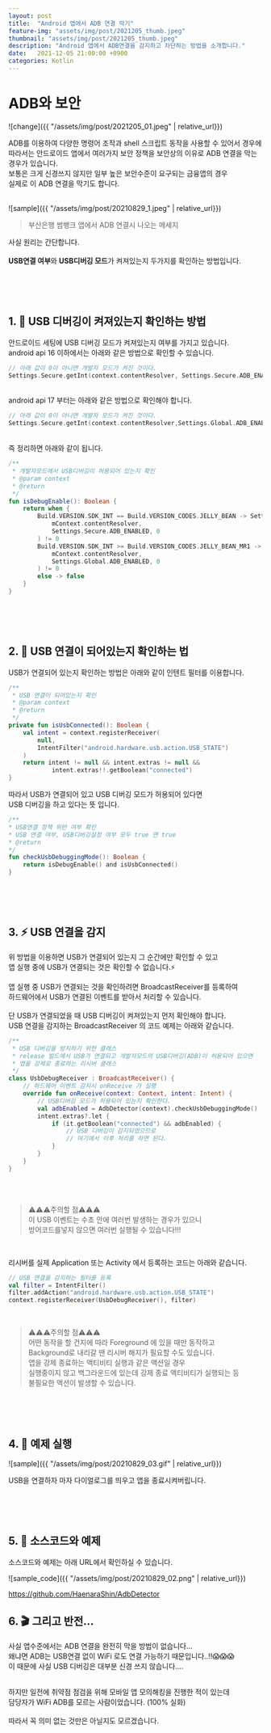 ```yaml
---
layout: post
title:  "Android 앱에서 ADB 연결 막기"
feature-img: "assets/img/post/2021205_thumb.jpeg"
thumbnail: "assets/img/post/2021205_thumb.jpeg"
description: "Android 앱에서 ADB연결을 감지하고 차단하는 방법을 소개합니다."
date:   2021-12-05 21:00:00 +0900
categories: Kotlin
---
```


# ADB와 보안

![change]({{ "/assets/img/post/2021205_01.jpeg" | relative_url}})<br/>

ADB를 이용하여 다양한 명령어 조작과 shell 스크립트 동작을 사용할 수 있어서
경우에 따라서는 안드로이드 앱에서 여러가지 보안 정책을 보안상의 이유로 ADB 연결을 막는 경우가 있습니다. <br/>
보통은 크게 신경쓰지 않지만 일부 높은 보안수준이 요구되는 금융앱의 경우<br/>
실제로 이 ADB 연결을 막기도 합니다.<br/>
<br/>

![sample]({{ "/assets/img/post/20210829_1.jpeg" | relative_url}})<br/>
> 부산은행 썸뱅크 앱에서 ADB 연결시 나오는 메세지

사실 원리는 간단합니다.<br/>
<br/>
**USB연결 여부**와 **USB디버깅 모드**가 켜져있는지 두가지를 확인하는 방법입니다.<br/>


<br/><br/><br/>

## 1. 👷 USB 디버깅이 켜져있는지 확인하는 방법

안드로이드 세팅에 USB 디버깅 모드가 켜져있는지 여부를 가지고 있습니다.<br/>
android api 16 이하에서는 아래와 같은 방법으로 확인할 수 있습니다.<br/>

```kotlin
// 아래 값이 0이 아니면 개발자 모드가 켜진 것이다.
Settings.Secure.getInt(context.contentResolver, Settings.Secure.ADB_ENABLED, 0)
```

<br/>
android api 17 부터는 아래와 같은 방법으로 확인해야 합니다.<br/>

```kotlin
// 아래 값이 0이 아니면 개발자 모드가 켜진 것이다.
Settings.Secure.getInt(context.contentResolver,Settings.Global.ADB_ENABLED, 0)
```
<br/>
즉 정리하면 아래와 같이 됩니다.<br/>

```kotlin
/**
 * 개발자모드에서 USB디버깅이 허용되어 있는지 확인
 * @param context
 * @return
 */
fun isDebugEnable(): Boolean {
    return when {
        Build.VERSION.SDK_INT == Build.VERSION_CODES.JELLY_BEAN -> Settings.Secure.getInt(
            mContext.contentResolver,
            Settings.Secure.ADB_ENABLED, 0
        ) != 0
        Build.VERSION.SDK_INT >= Build.VERSION_CODES.JELLY_BEAN_MR1 -> Settings.Secure.getInt(
            mContext.contentResolver,
            Settings.Global.ADB_ENABLED, 0
        ) != 0
        else -> false
    }
}
```

<br/><br/><br/>

## 2.  🔌 USB 연결이 되어있는지 확인하는 법


USB가 연결되어 있는지 확인하는 방법은 아래와 같이 인텐트 필터를 이용합니다.<br/>

```kotlin
/**
 * USB 연결이 되어있는지 확인
 * @param context
 * @return
 */
private fun isUsbConnected(): Boolean {
    val intent = context.registerReceiver(
        null,
        IntentFilter("android.hardware.usb.action.USB_STATE")
    )
    return intent != null && intent.extras != null &&
            intent.extras!!.getBoolean("connected")
}
```

따라서 USB가 연결되어 있고 USB 디버깅 모드가 허용되어 있다면<br/>
USB 디버깅을 하고 있다는 뜻 입니다.<br/>

```kotlin
/**
* USB연결 정책 위반 여부 확인
* USB 연결 여부, USB디버깅설정 여부 모두 true 면 true
* @return
*/
fun checkUsbDebuggingMode(): Boolean {
    return isDebugEnable() and isUsbConnected()
}
```

<br/><br/><br/>

## 3. ⚡ USB 연결을 감지

위 방법을 이용하면 USB가 연결되어 있는지 그 순간에만 확인할 수 있고<br/>
앱 실행 중에  USB가 연결되는 것은 확인할 수 없습니다.⚡<br/>

앱 실행 중 USB가 연결되는 것을 확인하려면 BroadcastReceiver를 등록하여 <br/>
하드웨어에서 USB가 연결된 이벤트를 받아서 처리할 수 있습니다.<br/>
<br/>
단 USB가 연결되었을 때 USB 디버깅이 켜져있는지 먼저 확인해야 합니다.<br/>
USB 연결을 감지하는 BroadcastReceiver 의 코드 예제는 아래와 같습니다.<br/>

```kotlin
/**
 * USB 디버깅을 방지하기 위한 클래스
 * release 빌드에서 USB가 연결되고 개발자모드의 USB디버깅(ADB)이 허용되어 있으면
 * 앱을 강제로 종료하는 리시버 클래스
 */
class UsbDebugReceiver : BroadcastReceiver() {
    // 하드웨어 이벤트 감지시 onReceive 가 실행
    override fun onReceive(context: Context, intent: Intent) {
        // USB디버깅 모드가 허용되어 있는지 확인한다. 
        val adbEnabled = AdbDetector(context).checkUsbDebuggingMode()
        intent.extras?.let {
            if (it.getBoolean("connected") && adbEnabled) {
                // USB 디버깅이 감지되었으므로
                // 여기에서 이후 처리를 하면 된다.
            }
        }
    }
}
```
<br/><br/>

> ⚠️⚠️⚠️주의할 점⚠️⚠️⚠️<br/>
이 USB 이벤트는 수초 안에 여러번 발생하는 경우가 있으니<br/>
방어코드를넣지 않으면 여러번 실행될 수 있습니다!!!<br/>
<br/>

리시버를 실제 Application 또는 Activity 에서 등록하는 코드는 아래와 같습니다.<br/>


```kotlin
// USB 연결을 감지하는 필터를 등록
val filter = IntentFilter()
filter.addAction("android.hardware.usb.action.USB_STATE")
context.registerReceiver(UsbDebugReceiver(), filter)
```
<br/>

>⚠️⚠️⚠️주의할 점⚠️⚠️⚠️<br/>
어떤 동작을 할 건지에 따라 Foreground 에 있을 때만 동작하고<br/>
Background로  내리갈 땐 리시버 해지가 필요할 수도 있습니다.<br/>
앱을 강제 종료하는 액티비티 실행과 같은 액션일 경우<br/>
실행중이지 않고 백그라운드에 있는데 강제 종료 액티비티가 실행되는 등<br/>
불필요한 액션이 발생할 수 있습니다.<br/>

<br/><br/><br/>

## 4. 🚀 예제 실행

![sample]({{ "/assets/img/post/20210829_03.gif" | relative_url}})<br/>

USB을 연결하자 마자 다이얼로그를 띄우고 앱을 종료시켜버립니다.<br/>

<br/><br/><br/>

## 5.  📝 소스코드와 예제 

소스코드와 예제는 아래 URL에서 확인하실 수 있습니다.<br/>

![sample_code]({{ "/assets/img/post/20210829_02.png" | relative_url}})<br/>


https://github.com/HaenaraShin/AdbDetector<br/>


## 6.  🎬 그리고 반전…

사실 앱수준에서는 ADB 연결을 완전히 막을 방법이 없습니다…<br/>
왜냐면 ADB는 USB연결 없이 WiFi 로도 연결 가능하기 때문입니다..!!😱😱😱<br/>
이 때문에 사실 USB 디버깅은 대부분 신경 쓰지 않습니다….<br/>

<br/>
하지만 일전에 취약점 점검을 위해 모바일 앱 모의해킹을 진행한 적이 있는데<br/>
담당자가 WiFi ADB를 모르는 사람이었습니다. (100% 실화)<br/>
<br/>
따라서 꼭 의미 없는 것만은 아닐지도 모르겠습니다. <br/><br/>
